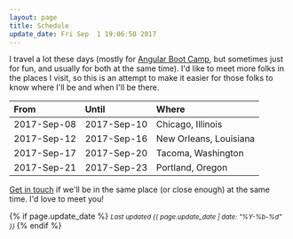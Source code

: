 ```yaml
---
layout: page
title: Schedule
update_date: Fri Sep  1 19:06:50 2017
---
```


I travel a lot these days (mostly for [Angular Boot Camp](http://angularbootcamp.com/), but sometimes just for fun, and usually for both at the same time). I'd like to meet more folks in the places I visit, so this is an attempt to make it easier for those folks to know where I'll be and when I'll be there.

| From        | Until       | Where
|:------------|:------------|:-
| 2017-Sep-08 | 2017-Sep-10 | Chicago, Illinois
| 2017-Sep-12 | 2017-Sep-16 | New Orleans, Louisiana
| 2017-Sep-17 | 2017-Sep-20 | Tacoma, Washington
| 2017-Sep-21 | 2017-Sep-23 | Portland, Oregon

[Get in touch](/contact/) if we'll be in the same place (or close enough) at the same time. I'd love to meet you!


{% if page.update_date %}
  <small>
    *Last updated {{ page.update_date | date: "%Y-%b-%d" }}*
  </small>
{% endif %}
